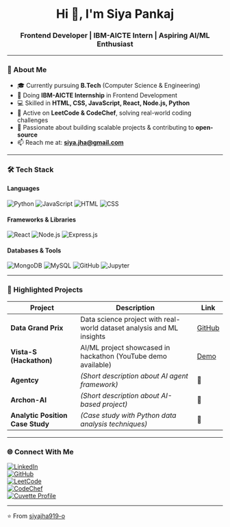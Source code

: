 <h1 align="center">Hi 👋, I'm Siya Pankaj </h1>
<h3 align="center">Frontend Developer | IBM-AICTE Intern | Aspiring AI/ML Enthusiast</h3>

---

### 🚀 About Me
- 🎓 Currently pursuing **B.Tech** (Computer Science & Engineering)  
- 🌱 Doing **IBM-AICTE Internship** in Frontend Development  
- 💻 Skilled in **HTML, CSS, JavaScript, React, Node.js, Python**  
- 🧩 Active on **LeetCode & CodeChef**, solving real-world coding challenges  
- 🎯 Passionate about building scalable projects & contributing to **open-source**  
- 📫 Reach me at: **siya.jha@gmail.com**  

---

### 🛠 Tech Stack
#### Languages
![Python](https://img.shields.io/badge/Python-3776AB?style=for-the-badge&logo=python&logoColor=white)
![JavaScript](https://img.shields.io/badge/JavaScript-F7DF1E?style=for-the-badge&logo=javascript&logoColor=black)
![HTML](https://img.shields.io/badge/HTML-E34F26?style=for-the-badge&logo=html5&logoColor=white)
![CSS](https://img.shields.io/badge/CSS-1572B6?style=for-the-badge&logo=css3&logoColor=white)

#### Frameworks & Libraries
![React](https://img.shields.io/badge/React-20232A?style=for-the-badge&logo=react&logoColor=61DAFB)
![Node.js](https://img.shields.io/badge/Node.js-43853D?style=for-the-badge&logo=node-dot-js&logoColor=white)
![Express.js](https://img.shields.io/badge/Express.js-404D59?style=for-the-badge)

#### Databases & Tools
![MongoDB](https://img.shields.io/badge/MongoDB-4EA94B?style=for-the-badge&logo=mongodb&logoColor=white)
![MySQL](https://img.shields.io/badge/MySQL-005C84?style=for-the-badge&logo=mysql&logoColor=white)
![GitHub](https://img.shields.io/badge/GitHub-000000?style=for-the-badge&logo=github&logoColor=white)
![Jupyter](https://img.shields.io/badge/Jupyter-F37626?style=for-the-badge&logo=jupyter&logoColor=white)

---

### 📌 Highlighted Projects
| Project | Description | Link |
|---------|-------------|------|
| **Data Grand Prix** | Data science project with real-world dataset analysis and ML insights | [GitHub](https://github.com/siyajha919-o/data_grand_prix) |
| **Vista-S (Hackathon)** | AI/ML project showcased in hackathon (YouTube demo available) | [Demo](https://youtu.be/Y5rwQC3EzMU) |
| **Agentcy** | *(Short description about AI agent framework)* | 🚀 |
| **Archon-AI** | *(Short description about AI-based project)* | 🚀 |
| **Analytic Position Case Study** | *(Case study with Python data analysis techniques)* | 🚀 |

---

### 🌐 Connect With Me
[![LinkedIn](https://img.shields.io/badge/LinkedIn-0077B5?style=for-the-badge&logo=linkedin&logoColor=white)](https://www.linkedin.com/in/siya-pankaj-b1ba41305/)  
[![GitHub](https://img.shields.io/badge/GitHub-000000?style=for-the-badge&logo=github&logoColor=white)](https://github.com/siyajha919-o)  
[![LeetCode](https://img.shields.io/badge/LeetCode-FFA116?style=for-the-badge&logo=leetcode&logoColor=black)](https://leetcode.com/u/8uFJqlq2R7/)  
[![CodeChef](https://img.shields.io/badge/CodeChef-5B4638?style=for-the-badge&logo=codechef&logoColor=white)](https://www.codechef.com/dashboard)  
[![Cuvette Profile](https://img.shields.io/badge/Cuvette-1E1E1E?style=for-the-badge)](https://cuvette.tech/app/student/profile/673334b2d5aa1bdc1113cfa8)  

---

⭐ From [siyajha919-o](https://github.com/siyajha919-o)
